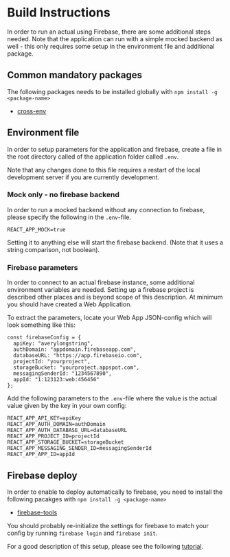 # Build Instructions

In order to run an actual using Firebase, there are some additional steps needed. Note that the application can run with a simple mocked backend as well - this only requires some setup in the environment file and additional package.

## Common mandatory packages

The following packages needs to be installed globally with `npm install -g <package-name>`

* [cross-env](https://www.npmjs.com/package/cross-env)

## Environment file

In order to setup parameters for the application and firebase, create a file in the root directory called of the application folder called `.env`.

Note that any changes done to this file requires a restart of the local development server if you are currently development.

### Mock only - no firebase backend
In order to run a mocked backend without any connection to firebase, please specify the following in the `.env`-file.
```
REACT_APP_MOCK=true
```

Setting it to anything else will start the firebase backend. (Note that it uses a string comparison, not boolean).

### Firebase parameters

In order to connect to an actual firebase instance, some additional environment variables are needed. Setting up a firebase project is described other places and is beyond scope of this description. At minimum you should have created a Web Application.

To extract the parameters, locate your Web App JSON-config which will look something like this:
```
const firebaseConfig = {
  apiKey: "averylongstring",
  authDomain: "appdomain.firebaseapp.com",
  databaseURL: "https://app.firebaseio.com",
  projectId: "yourproject",
  storageBucket: "yourproject.appspot.com",
  messagingSenderId: "1234567890",
  appId: "1:123123:web:456456"
};
```

Add the following parameters to the `.env`-file where the value is the actual value given by the key in your own config:

```
REACT_APP_API_KEY=apiKey
REACT_APP_AUTH_DOMAIN=authDomain
REACT_APP_AUTH_DATABASE_URL=databaseURL
REACT_APP_PROJECT_ID=projectId
REACT_APP_STORAGE_BUCKET=storageBucket
REACT_APP_MESSAGING_SENDER_ID=messagingSenderId
REACT_APP_APP_ID=appId
``` 

## Firebase deploy

In order to enable to deploy automatically to firebase, you need to install the following pacakges with `npm install -g <package-name>`

* [firebase-tools](https://www.npmjs.com/package/firebase-tools)

You should probably re-initialize the settings for firebase to match your config by running `firebase login` and `firebase init`.

For a good description of this setup, please see the following [tutorial](https://www.robinwieruch.de/firebase-deploy-react-js/).